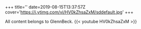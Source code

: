 +++
title=''
date=2019-08-15T13:37:57Z
cover='https://i.ytimg.com/vi/HV0kZhsaZxM/sddefault.jpg'
+++

All content belongs to GlennBeck.
{{< youtube HV0kZhsaZxM >}}
